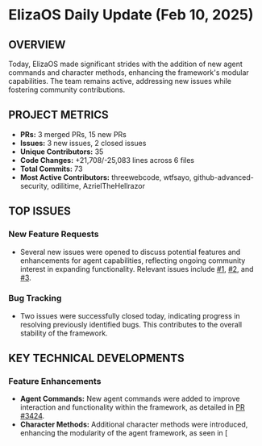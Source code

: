 # ElizaOS Daily Update (Feb 10, 2025)

## OVERVIEW 
Today, ElizaOS made significant strides with the addition of new agent commands and character methods, enhancing the framework's modular capabilities. The team remains active, addressing new issues while fostering community contributions.

## PROJECT METRICS
- **PRs:** 3 merged PRs, 15 new PRs
- **Issues:** 3 new issues, 2 closed issues
- **Unique Contributors:** 35
- **Code Changes:** +21,708/-25,083 lines across 6 files
- **Total Commits:** 73
- **Most Active Contributors:** threewebcode, wtfsayo, github-advanced-security, odilitime, AzrielTheHellrazor

## TOP ISSUES
### New Feature Requests
- Several new issues were opened to discuss potential features and enhancements for agent capabilities, reflecting ongoing community interest in expanding functionality. Relevant issues include [#1](https://github.com/elizaos/eliza/issues/1), [#2](https://github.com/elizaos/eliza/issues/2), and [#3](https://github.com/elizaos/eliza/issues/3).

### Bug Tracking
- Two issues were successfully closed today, indicating progress in resolving previously identified bugs. This contributes to the overall stability of the framework.

## KEY TECHNICAL DEVELOPMENTS
### Feature Enhancements
- **Agent Commands:** New agent commands were added to improve interaction and functionality within the framework, as detailed in [PR #3424](https://github.com/elizaos/eliza/pull/3424).
- **Character Methods:** Additional character methods were introduced, enhancing the modularity of the agent framework, as seen in [
